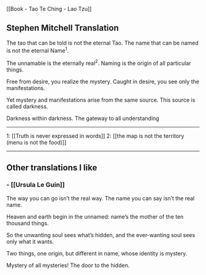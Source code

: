 [[Book - Tao Te Ching - Lao Tzu]]

## Stephen Mitchell Translation

The tao that can be told
is not the eternal Tao.
The name that can be named
is not the eternal Name<sup>1</sup>.

The unnamable is the eternally real<sup>2</sup>.
Naming is the origin of all particular things.

Free from desire, you realize the mystery.
Caught in desire, you see only the manifestations.

Yet mystery and manifestations
arise from the same source.
This source is called darkness.

Darkness within darkness.
The gateway to all understanding

-------------------

1: [[Truth is never expressed in words]]
2: [[the map is not the territory (menu is not the food)]]

-------------------

## Other translations I like

### -  [[Ursula Le Guin]]

The way you can go
isn’t the real way.
The name you can say
isn’t the real name.

Heaven and earth
begin in the unnamed:
name’s the mother
of the ten thousand things.

So the unwanting soul
sees what’s hidden,
and the ever-wanting soul
sees only what it wants.

Two things, one origin,
but different in name,
whose identity is mystery.

Mystery of all mysteries!
The door to the hidden.